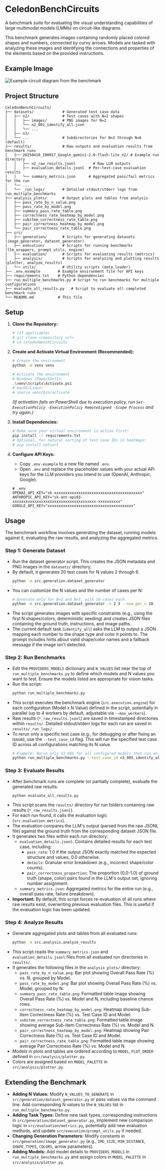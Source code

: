 # CeledonBenchCircuits

A benchmark suite for evaluating the visual understanding capabilities of large multimodal models (LMMs) on circuit-like diagrams.

This benchmark generates images containing randomly placed colored shapes and numbers, connected by curvy arrows. Models are tasked with analyzing these images and identifying the connections and properties of the elements based on the provided instructions.

## Example Image

![Example circuit diagram from the benchmark](datasets/n6/images/n6_015_identify_all.png)

## Project Structure

```
CeledonBenchCircuits/
├── datasets/             # Generated test case data
│   ├── n2/               # Test cases with N=2 shapes
│   │   ├── images/       # PNG images for N=2
│   │   └── n2_001_identify_all.json
│   │   └── ...
│   ├── n3/
│   └── ...               # Subdirectories for N=2 through N=6 (default)
├── results/              # Raw outputs and evaluation results from benchmark runs
│   ├── 20250410_190017_Google_gemini-2.0-flash-lite_n2/ # Example run directory
│   │   ├── n2_raw_results.jsonl        # Raw LLM outputs
│   │   ├── evaluation_details.jsonl  # Per-test-case evaluation results
│   │   └── summary_metrics.json      # Aggregated pass/fail metrics for the run
│   └── ...
│   └── _run_logs/        # Detailed stdout/stderr logs from run_multiple_benchmarks
├── analysis_plots/       # Output plots and tables from analysis
│   ├── pass_rate_by_n_value.png
│   ├── pass_rate_by_model.png
│   ├── summary_pass_rate_table.png
│   ├── correctness_rate_heatmap_by_model.png
│   ├── subitem_correctness_rate_table.png
│   ├── pair_correctness_heatmap_by_model.png
│   └── pair_correctness_rate_table.png
├── src/
│   ├── generation/       # Scripts for generating datasets (image_generator, dataset_generator)
│   ├── execution/        # Scripts for running benchmarks (llm_wrappers, prompt_utils, engine)
│   ├── evaluation/       # Scripts for evaluating results (metrics)
│   ├── analysis/         # Scripts for analyzing and plotting results (plotter, analyze_results)
│   └── utils/            # Utility scripts (data_loader)
├── .env.example        # Example environment file for API keys
├── requirements.txt    # Python dependencies
├── run_multiple_benchmarks.py # Script to run benchmarks for multiple configurations
├── evaluate_all_results.py   # Script to evaluate all completed benchmark runs
└── README.md           # This file
```

## Setup

1.  **Clone the Repository:**
    ```bash
    # (If applicable)
    # git clone <repository_url>
    # cd CeledonBenchCircuits
    ```

2.  **Create and Activate Virtual Environment (Recommended):**
    ```bash
    # Create the environment
    python -m venv venv
    
    # Activate the environment
    # Windows (PowerShell):
    .\venv\Scripts\Activate.ps1
    # macOS/Linux:
    # source venv/bin/activate
    ```
    *(If activation fails on PowerShell due to execution policy, run `Set-ExecutionPolicy -ExecutionPolicy RemoteSigned -Scope Process` and try again.)*

3.  **Install Dependencies:**
    ```bash
    # Make sure your virtual environment is active first!
    pip install -r requirements.txt
    # Optional, for natural sorting of test case IDs in heatmaps:
    # pip install natsort 
    ```

4.  **Configure API Keys:**
    *   Copy `.env.example` to a new file named `.env`.
    *   Open `.env` and replace the placeholder values with your actual API keys for the LLM providers you intend to use (OpenAI, Anthropic, Google).
    ```env
    # .env
    OPENAI_API_KEY="sk-xxxxxxxxxxxxxxxxxxxxxxxxxxxxxxxxxxxxxxxx"
    ANTHROPIC_API_KEY="sk-ant-api03-xxxxxxxxxxxxxxxxxxxxxxxxxxxxxxxxxxxxxx-xxxxxxxxxx"
    GOOGLE_API_KEY="xxxxxxxxxxxxxxxxxxxxxxxxxxxxxxxxxxxxxxx"
    ```

## Usage

The benchmark workflow involves generating the dataset, running models against it, evaluating the raw results, and analyzing the aggregated metrics.

### Step 1: Generate Dataset

*   Run the dataset generator script. This creates the JSON metadata and PNG images in the `datasets/` directory.
*   By default, it generates 20 test cases for N values 2 through 6.
    ```bash
    python -m src.generation.dataset_generator
    ```
*   You can customize the N values and the number of cases per N:
    ```bash
    # Generate only for N=2 and N=3, with 10 cases each
    python -m src.generation.dataset_generator -n 2 3 --num_per_n 10
    ```
*   The script generates images with specific constraints (e.g., using the first N shapes/colors, deterministic seeding) and creates JSON files containing the ground truth, instructions, and image paths.
*   The current default task (`identify_all`) asks the LLM to output a JSON mapping each number to the shape type and color it points to. The prompt includes hints about valid shape/color names and a fallback message if the image isn't detected.

### Step 2: Run Benchmarks

*   Edit the `PROVIDERS_MODELS` dictionary and `N_VALUES` list near the top of `run_multiple_benchmarks.py` to define which models and N values you want to test. Ensure the models listed are appropriate for vision tasks.
*   Run the script:
    ```bash
    python run_multiple_benchmarks.py
    ```
*   This script executes the benchmark engine (`src.execution.engine`) for each configuration (Model x N Value) defined in the script, potentially in parallel (up to 4 workers by default, adjustable via `--max_workers`).
*   Raw results (`*_raw_results.jsonl`) are saved in timestamped directories within `results/`. Detailed stdout/stderr logs for each run are saved in `results/_run_logs/`.
*   To rerun only a specific test case (e.g., for debugging or after fixing an issue), use the `--test_case_id` flag. This will run the specified test case ID across all configurations matching its N value.
    ```bash
    # Example: Rerun only n3_005 for all configured models that run on N=3
    python run_multiple_benchmarks.py --test_case_id n3_005_identify_all
    ```

### Step 3: Evaluate Results

*   After benchmark runs are complete (or partially complete), evaluate the generated raw results:
    ```bash
    python evaluate_all_results.py
    ```
*   This script scans the `results/` directory for run folders containing raw results (`*_raw_results.jsonl`).
*   For each run found, it calls the evaluation logic (`src.evaluation.metrics`).
*   The evaluation compares the LLM's output (parsed from the raw JSONL file) against the ground truth from the corresponding dataset JSON file.
*   It generates two files within each run directory:
    *   `evaluation_details.jsonl`: Contains detailed results for each test case, including:
        *   `pass_rate`: 1.0 if the output JSON exactly matched the expected structure and values, 0.0 otherwise.
        *   `details`: Granular error breakdown (e.g., incorrect shape/color counts).
        *   `pair_correctness_proportion`: The proportion (0.0-1.0) of ground truth (shape, color) pairs found in the LLM's output set, ignoring number assignment.
    *   `summary_metrics.json`: Aggregated metrics for the entire run (e.g., overall pass rate, failure breakdown).
*   **Important:** By default, this script forces re-evaluation of all runs where raw results exist, overwriting previous evaluation files. This is useful if the evaluation logic has been updated.

### Step 4: Analyze Results

*   Generate aggregated plots and tables from all evaluated runs:
    ```bash
    python -m src.analysis.analyze_results
    ```
*   This script reads the `summary_metrics.json` and `evaluation_details.jsonl` files from all evaluated run directories in `results/`.
*   It generates the following files in the `analysis_plots/` directory:
    *   `pass_rate_by_n_value.png`: Bar plot showing Overall Pass Rate (%) vs. N, grouped by Model.
    *   `pass_rate_by_model.png`: Bar plot showing Overall Pass Rate (%) vs. Model, grouped by N.
    *   `summary_pass_rate_table.png`: Formatted table image showing Overall Pass Rate (%) vs. Model and N, including baseline chance rows.
    *   `correctness_rate_heatmap_by_model.png`: Heatmap showing Sub-Item Correctness Rate (%) vs. Test Case ID and Model.
    *   `subitem_correctness_rate_table.png`: Formatted table image showing average Sub-Item Correctness Rate (%) vs. Model and N.
    *   `pair_correctness_heatmap_by_model.png`: Heatmap showing Pair Correctness Rate (%) vs. Test Case ID and Model.
    *   `pair_correctness_rate_table.png`: Formatted table image showing average Pair Correctness Rate (%) vs. Model and N.
*   Models in plots and tables are ordered according to `MODEL_PLOT_ORDER` defined in `src/analysis/plotter.py`.
*   Colors are assigned based on `MODEL_PALETTE` in `src/analysis/plotter.py`.

## Extending the Benchmark

*   **Adding N Values:** Modify `N_VALUES_TO_GENERATE` in `src/generation/dataset_generator.py` or pass values via the command line. Add corresponding N values to the `N_VALUES` list in `run_multiple_benchmarks.py`.
*   **Adding Task Types:** Define new task types, corresponding instructions in `src/generation/dataset_generator.py`, implement new comparison logic in `src/evaluation/metrics.py`, potentially add new evaluation methods, and update `src/execution/prompt_utils.py` if needed.
*   **Changing Generation Parameters:** Modify constants in `src/generation/image_generator.py` (e.g., `IMG_SIZE`, `MIN_DISTANCE`, `SHAPE_TYPES`, `COLORS`, arrow parameters).
*   **Adding Models:** Add model details to `PROVIDERS_MODELS` in `run_multiple_benchmarks.py` and assign colors in `MODEL_PALETTE` in `src/analysis/plotter.py`.
